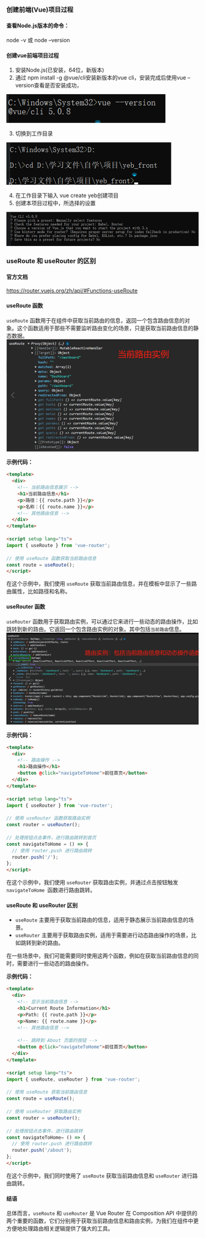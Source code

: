 ### 创建前端(Vue)项目过程


#### 查看Node.js版本的命令：

node -v 或 node –version

#### 创建vue前端项目过程

1. 安装Node.js(已安装，64位，新版本)
2. 通过 npm install -g @vue/cli安装新版本的vue cli，安装完成后使用vue –version查看是否安装成功，

![文本  描述已自动生成](./assets/Vue问题总结/clip_image002.png)

3. 切换到工作目录

![文本  描述已自动生成](./assets/Vue问题总结/clip_image004.png)

4. 在工作目录下输入 vue create yeb创建项目
5. 创建本项目过程中，所选择的设置

![图片包含 图形用户界面  描述已自动生成](./assets/Vue问题总结/clip_image006.png)

### useRoute 和 useRouter 的区别

#### 官方文档

https://router.vuejs.org/zh/api/#Functions-useRoute

#### useRoute 函数

`useRoute` 函数用于在组件中获取当前路由的信息，返回一个包含路由信息的对象。这个函数适用于那些不需要监听路由变化的场景，只是获取当前路由信息的静态数据。
![image-20241012155947271](./assets/Vue问题总结/image-20241012155947271.png)

**示例代码：**

```html
<template>
  <div>
    <!-- 当前路由信息展示 -->
    <h1>当前路由信息</h1>
    <p>路径：{{ route.path }}</p>
    <p>名称：{{ route.name }}</p>
    <!-- 其他路由信息 -->
  </div>
</template>

<script setup lang="ts">
import { useRoute } from 'vue-router';

// 使用 useRoute 函数获取当前路由信息
const route = useRoute();
</script>
```

在这个示例中，我们使用 `useRoute` 获取当前路由信息，并在模板中显示了一些路由属性，比如路径和名称。

#### useRouter 函数

`useRouter` 函数用于获取路由实例，可以通过它来进行一些动态的路由操作，比如跳转到新的路由。它返回一个包含路由实例的对象。其中包括`当前路由`信息。
![image-20241012160104174](./assets/Vue问题总结/image-20241012160104174.png)

**示例代码：**

```html
<template>
  <div>
    <!-- 路由操作 -->
    <h1>路由操作</h1>
    <button @click="navigateToHome">前往首页</button>
  </div>
</template>

<script setup lang="ts">
import { useRouter } from 'vue-router';

// 使用 useRouter 函数获取路由实例
const router = useRouter();

// 处理按钮点击事件，进行路由跳转到首页
const navigateToHome = () => {
  // 使用 router.push 进行路由跳转
  router.push('/');
};
</script>
```

在这个示例中，我们使用 `useRouter` 获取路由实例，并通过点击按钮触发 `navigateToHome `函数进行路由跳转。

#### useRoute 和 useRouter 区别

- `useRoute` 主要用于获取当前路由的信息，适用于静态展示当前路由信息的场景。
- `useRouter` 主要用于获取路由实例，适用于需要进行动态路由操作的场景，比如跳转到新的路由。

在一些场景中，我们可能需要同时使用这两个函数，例如在获取当前路由信息的同时，需要进行一些动态的路由操作。

**示例代码：**

```html
<template>
  <div>
    <!-- 显示当前路由信息 -->
    <h1>Current Route Information</h1>
    <p>Path: {{ route.path }}</p>
    <p>Name: {{ route.name }}</p>
    <!-- 其他路由信息 -->

    <!-- 跳转到 About 页面的按钮 -->
    <button @click="navigateToHome">前往首页</button>
  </div>
</template>

<script setup lang="ts">
import { useRoute, useRouter } from 'vue-router';

// 使用 useRoute 获取当前路由信息
const route = useRoute();

// 使用 useRouter 获取路由实例
const router = useRouter();

// 处理按钮点击事件，进行路由跳转
const navigateToHome= () => {
  // 使用 router.push 进行路由跳转
  router.push('/about');
};
</script>
```

在这个示例中，我们同时使用了 `useRoute` 获取当前路由信息和 `useRouter` 进行路由跳转。

#### 结语

总体而言，`useRoute` 和 `useRouter` 是 Vue Router 在 Composition API 中提供的两个重要的函数，它们分别用于获取当前路由信息和路由实例，为我们在组件中更方便地处理路由相关逻辑提供了强大的工具。
